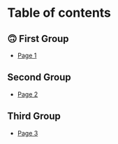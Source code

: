 # Table of contents

## 🙃 First Group

* [Page 1](README.md)

## Second Group <a href="#apple" id="apple"></a>

* [Page 2](apple/page-2-2.md)

## Third Group

* [Page 3](third-group/page-3.md)
